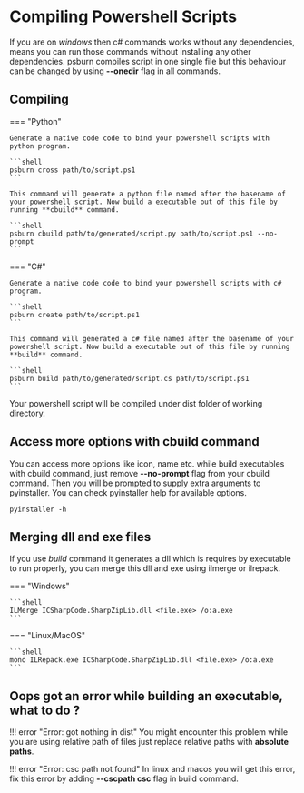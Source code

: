 # Compiling Powershell Scripts

If you are on *windows* then c# commands works without any dependencies, means you can run those commands without installing any other dependencies. psburn compiles script in one single file but this behaviour can be changed by using **--onedir** flag in all commands.

## Compiling

=== "Python"

	Generate a native code code to bind your powershell scripts with python program.
	
	```shell
	psburn cross path/to/script.ps1
	```

	This command will generate a python file named after the basename of your powershell script. Now build a executable out of this file by running **cbuild** command.

	```shell
	psburn cbuild path/to/generated/script.py path/to/script.ps1 --no-prompt
	```

=== "C#"

	Generate a native code code to bind your powershell scripts with c# program.

	```shell
	psburn create path/to/script.ps1
	```

	This command will generated a c# file named after the basename of your powershell script. Now build a executable out of this file by running **build** command.

	```shell
	psburn build path/to/generated/script.cs path/to/script.ps1
	```

Your powershell script will be compiled under dist folder of working directory.

## Access more options with cbuild command

You can access more options like icon, name etc. while build executables with cbuild command, just remove **--no-prompt** flag from your cbuild command. Then you will be prompted to supply extra arguments to pyinstaller. You can check pyinstaller help for available options.

```shell
pyinstaller -h

```

## Merging dll and exe files

If you use *build* command it generates a dll which is requires by executable to run properly, you can merge this dll and exe using ilmerge or ilrepack.

=== "Windows"

	```shell
	ILMerge ICSharpCode.SharpZipLib.dll <file.exe> /o:a.exe
	```

=== "Linux/MacOS"

	```shell
	mono ILRepack.exe ICSharpCode.SharpZipLib.dll <file.exe> /o:a.exe
	```

## Oops got an error while building an executable, what to do ?

!!! error "Error: got nothing in dist"
	You might encounter this problem while you are using relative path of files just replace relative paths with **absolute paths**.

!!! error "Error: csc path not found"
	In linux and macos you will get this error, fix this error by adding **--cscpath csc** flag in build command.
